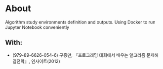 # About
Algorithm study environments definition and outputs. Using Docker to run Jupyter Notebook conveniently

## With:
- (979-89-6626-054-6) 구종만, 『프로그래밍 대회에서 배우는 알고리즘 문제해결전략』, 인사이트(2012)
